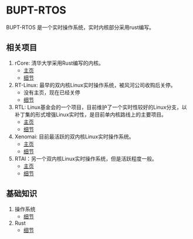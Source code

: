 ﻿# BUPT-RTOS

BUPT-RTOS 是一个实时操作系统，实时内核部分采用rust编写。

## 相关项目

1. rCore: 清华大学采用Rust编写的内核。
    - [主页](https://rcore-os.github.io/rCore-Tutorial-Book-v3/)
    - [细节](./related_projects/rCore.md)
2. RT-Linux: 最早的双内核Linux实时操作系统，被风河公司收购后关停。
    - 没有主页，现在已经关停
    - [细节](./related_projects/RT-Linux.md)
3. RTL: Linux基金会的一个项目，目前维护了一个实时性较好的Linux分支，以补丁集的形式增强Linux实时性，是目前单内核路线上的主要项目。
    - [主页](https://wiki.linuxfoundation.org/realtime/start)
    - [细节](./related_projects/RTL.md)
4. Xenomai: 目前最活跃的双内核Linux实时操作系统。
    - [主页](https://source.denx.de/Xenomai/xenomai)
    - [细节](./related_projects/Xenomai.md)
5. RTAI：另一个双内核Linux实时操作系统，但是活跃程度一般。
    - [主页](https://www.rtai.org/)
    - [细节](./related_projects/RTAI.md)

## 基础知识

1. 操作系统
    - [细节](./operating_system/README.md)
2. Rust
    - [细节](./rust/README.md)
